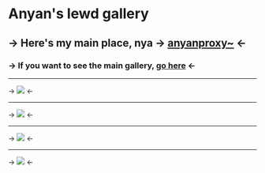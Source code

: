 # Anyan's lewd gallery
## -> Here's my main place, nya \-> [anyanproxy~](https://rentry.org/anyanproxy) <-

### -> If you want to see the main gallery, [go here](https://rentry.org/anyan_oc) <- 

***
-> ![](https://files.catbox.moe/75s40q.png) <-
***
-> ![](https://files.catbox.moe/npbrn8.jpg) <-
***
-> ![](https://files.catbox.moe/rs9ggr.png) <-
***
-> ![](https://files.catbox.moe/fi4ouz.jpg) <-